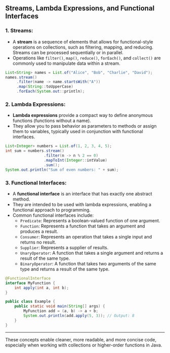 ## Streams, Lambda Expressions, and Functional Interfaces

### 1. Streams:
- A **stream** is a sequence of elements that allows for functional-style operations on collections, such as filtering, mapping, and reducing. Streams can be processed sequentially or in parallel.
- Operations like `filter()`, `map()`, `reduce()`, `forEach()`, and `collect()` are commonly used to manipulate data within a stream.
```java
List<String> names = List.of("Alice", "Bob", "Charlie", "David");
names.stream()
     .filter(name -> name.startsWith("A"))
     .map(String::toUpperCase)
     .forEach(System.out::println);
```
### 2. Lambda Expressions:
- **Lambda expressions** provide a compact way to define anonymous functions (functions without a name).
- They allow you to pass behavior as parameters to methods or assign them to variables, typically used in conjunction with functional interfaces.
```java
List<Integer> numbers = List.of(1, 2, 3, 4, 5);
int sum = numbers.stream()
                 .filter(n -> n % 2 == 0)
                 .mapToInt(Integer::intValue)
                 .sum();
System.out.println("Sum of even numbers: " + sum);

```

### 3. Functional Interfaces:
- A **functional interface** is an interface that has exactly one abstract method.
- They are intended to be used with lambda expressions, enabling a functional approach to programming.
- Common functional interfaces include:
  - `Predicate`: Represents a boolean-valued function of one argument.
  - `Function`: Represents a function that takes an argument and produces a result.
  - `Consumer`: Represents an operation that takes a single input and returns no result.
  - `Supplier`: Represents a supplier of results.
  - `UnaryOperator`: A function that takes a single argument and returns a result of the same type.
  - `BinaryOperator`: A function that takes two arguments of the same type and returns a result of the same type.

```java
@FunctionalInterface
interface MyFunction {
    int apply(int a, int b);
}

public class Example {
    public static void main(String[] args) {
        MyFunction add = (a, b) -> a + b;
        System.out.println(add.apply(5, 3)); // Output: 8
    }
}
```

---

These concepts enable cleaner, more readable, and more concise code, especially when working with collections or higher-order functions in Java.
